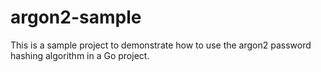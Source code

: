 # argon2-sample

This is a sample project to demonstrate how to use the argon2 password hashing algorithm in a Go project.
